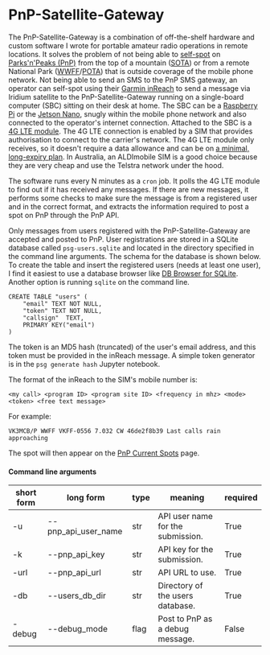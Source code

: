 # PnP-Satellite-Gateway

The PnP-Satellite-Gateway is a combination of off-the-shelf hardware and custom software I wrote for portable amateur radio operations in remote locations. It solves the problem of not being able to [self-spot](https://vk5pas.org/2018/07/17/spotting-and-alerting/) on [Parks'n'Peaks (PnP)](https://parksnpeaks.org/ParksnPeaksHelp.php) from the top of a mountain ([SOTA](https://www.sota.org.uk)) or from a remote National Park ([WWFF](https://www.wwffaustralia.com)/[POTA](https://parksontheair.com)) that is outside coverage of the mobile phone network. Not being able to send an SMS to the PnP SMS gateway, an operator can self-spot using their [Garmin inReach](https://discover.garmin.com/en-US/inreach/personal/) to send a message via Iridium satellite to the PnP-Satellite-Gateway running on a single-board computer (SBC) sitting on their desk at home. The SBC can be a [Raspberry Pi](https://www.raspberrypi.com) or the [Jetson Nano](https://developer.nvidia.com/embedded-computing), snugly within the mobile phone network and also connected to the operator's internet connection. Attached to the SBC is a [4G LTE module](https://www.waveshare.com/wiki/SIM7600E-H_4G_HAT). The 4G LTE connection is enabled by a SIM that provides authorisation to connect to the carrier's network. The 4G LTE module only receives, so it doesn't require a data allowance and can be on [a minimal, long-expiry plan](https://www.aldimobile.com.au/products/payg). In Australia, an ALDImobile SIM is a good choice because they are very cheap and use the Telstra network under the hood.

The software runs every N minutes as a `cron` job. It polls the 4G LTE module to find out if it has received any messages. If there are new messages, it performs some checks to make sure the message is from a registered user and in the correct format, and extracts the information required to post a spot on PnP through the PnP API.

Only messages from users registered with the PnP-Satellite-Gateway are accepted and posted to PnP. User registrations are stored in a SQLite database called `psg-users.sqlite` and located in the directory specified in the command line arguments. The schema for the database is shown below. To create the table and insert the registered users (needs at least one user), I find it easiest to use a database browser like [DB Browser for SQLite](https://sqlitebrowser.org). Another option is running `sqlite` on the command line.

```
CREATE TABLE "users" (
	"email"	TEXT NOT NULL,
	"token"	TEXT NOT NULL,
	"callsign"	TEXT,
	PRIMARY KEY("email")
)
```

The token is an MD5 hash (truncated) of the user's email address, and this token must be provided in the inReach message. A simple token generator is in the `psg generate hash` Jupyter notebook.

The format of the inReach to the SIM's mobile number is:

`<my call> <program ID> <program site ID> <frequency in mhz> <mode> <token> <free text message>`

For example:

`VK3MCB/P WWFF VKFF-0556 7.032 CW 46de2f8b39 Last calls rain approaching`

The spot will then appear on the [PnP Current Spots](https://parksnpeaks.org/index.php) page.


#### Command line arguments

| short form | long form | type | meaning | required |
| ---------- | --------- | ---- | ------- | -------- |
| -u | --pnp_api_user_name | str | API user name for the submission. | True |
| -k | --pnp_api_key | str | API key for the submission. | True |
| -url | --pnp_api_url | str | API URL to use. | True |
| -db | --users_db_dir | str | Directory of the users database. | True |
| -debug | --debug_mode | flag | Post to PnP as a debug message. | False |

